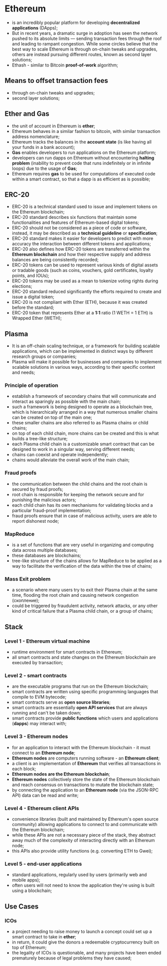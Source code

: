 # Ethereum

- is an incredibly popular platform for developing **decentralized applications** (DApps); 
- But in recent years, a dramatic surge in adoption has seen the network pushed to its absolute limits — sending transaction fees through the roof and leading to rampant congestion.
While some circles believe that the best way to scale Ethereum is through on-chain tweaks and upgrades, others are instead pursuing different routes, known as second layer solutions;
- Ethash - similar to Bitcoin **proof-of-work** algorithm;

## Means to offset transaction fees

- through on-chain tweaks and upgrades;
- second layer solutions;

## Ether and Gas

- the unit of account in Ethereum is **ether**;
- Ethereum behaves in a similar fashion to bitcoin, with similar transaction address nomenclature;
- Ethereum tracks the balances in the **account state** (is like having all your funds in a bank account);
- **Gas** enables developers to run applications on the Ethereum platform;
- developers can run dapps on Ethereum without encountering **halting problem** (inability to prevent code that runs indefinitely or in infinite loops) due to the usage of **Gas**;
- Ethereum requires **gas** to be used for computations of executed code within a smart contract, so that a dapp is as efficient as is possible;

## ERC-20

- ERC-20 is a technical standard used to issue and implement tokens on the Ethereum blockchain;
- ERC-20 standard describes six functions that maintain some functionalities and features of Ethereum-based digital tokens;
- ERC-20 should not be considered as a piece of code or software, instead, it may be described as a **technical guideline** or **specification**;
- ERC-20 standard makes it easier for developers to predict with more accuracy the interaction between different tokens and applications;
- ERC-20 also defines how ERC-20 tokens are transferred within the **Ethereum blockchain** and how their respective supply and address balances are being consistently recorded;
- ERC-20 tokens can be used to represent various kinds of digital assets or tradable goods (such as coins, vouchers, gold certificates, loyalty points, and IOUs);
- ERC-20 tokens may be used as a mean to tokenize voting rights during elections;
- ERC-20 standard reduced significantly the efforts required to create and issue a digital token;
- ERC-20 is not compliant with Ether (ETH), because it was created before the standard;
- ERC-20 token that represents Ether at a **1:1** ratio (1 WETH = 1 ETH) is Wrapped Ether (WETH);

## Plasma

- It is an off-chain scaling technique, or a framework for building scalable applications, which can be implemented in distinct ways by different research groups or companies;
- Plasma will make it possible for businesses and companies to implement scalable solutions in various ways, according to their specific context and needs;

### Principle of operation

- establish a framework of secondary chains that will communicate and interact as sparingly as possible with the main chain;
- such a framework is being designed to operate as a blockchain tree, which is hierarchically arranged in a way that numerous smaller chains can be created on top of the main one;
- these smaller chains are also referred to as Plasma chains or child chains;
- on top of each child chain, more chains can be created and this is what builds a tree-like structure;
- each Plasma child chain is a customizable smart contract that can be designed to work in a singular way, serving different needs;
- chains can coexist and operate independently;
- chains would alleviate the overall work of the main chain;

### Fraud proofs

- the communication between the child chains and the root chain is secured by fraud proofs;
- root chain is responsible for keeping the network secure and for punishing the malicious actors;
- each child chain has its own mechanisms for validating blocks and a particular fraud-proof implementation;
- fraud proofs ensure that in case of malicious activity, users are able to report dishonest node;

### MapReduce

- is a set of functions that are very useful in organizing and computing data across multiple databases;
- these databases are blockchains;
- tree-like structure of the chains allows for MapReduce to be applied as a way to facilitate the verification of the data within the tree of chains;

### Mass Exit problem

- a scenario where many users try to exit their Plasma chain at the same time, flooding the root chain and causing network congestion (скопление);
- could be triggered by fraudulent activity, network attacks, or any other kind of critical failure that a Plasma child chain, or a group of chains;

## Stack

### Level 1 - Ethereum virtual machine

- runtime environment for smart contracts in Ethereum;
- all smart contracts and state changes on the Ethereum blockchain are executed by transaction;

### Level 2 - smart contracts

- are the executable programs that run on the Ethereum blockchain;
- smart contracts are written using specific programming languages that compile to EVM bytecode;
- smart contracts serve as **open source libraries**;
- smart contracts are essentially **open API services** that are always running and can't be taken down;
- smart contracts provide **public functions** which users and applications (**dapps**) may interact with;

### Level 3 - Ethereum nodes

- for an application to interact with the Ethereum blockchain - it must connect to an **Ethereum node**;
- **Ethereum nodes** are computers running software - an **Ethereum client**;
- a client is an implementation of **Ethereum** that verifies all transactions in each block;
- **Ethereum nodes are the Ethereum blockchain**;
- **Ethereum nodes** collectively store the state of the Ethereum blockchain and reach consensus on transactions to mutate the blockchain state;
- by connecting the application to an **Ethereum node** (via the JSON-RPC API) data can be read and write;

### Level 4 - Ethereum client APIs

- convenience libraries (built and maintained by Ethereum's open source community) allowing applications to connect to and communicate with the Ethereum blockchain;
- while these APIs are not a necessary piece of the stack, they abstract away much of the complexity of interacting directly with an Ethereum node;
- this APIs also provide utility functions (e.g. converting ETH to Gwei);

### Level 5 - end-user applications

- standard applications, regularly used by users (primarily web and mobile apps);
- often users will not need to know the application they're using is built using a blockchain;

## Use Cases

### ICOs

- a project needing to raise money to launch a concept could set up a smart contract to take in **ether**; 
- in return, it could give the donors a redeemable cryptocurrency built on top of Ethereum;
- the legality of ICOs is questionable, and many projects have been ended prematurely because of legal problems they have caused;
